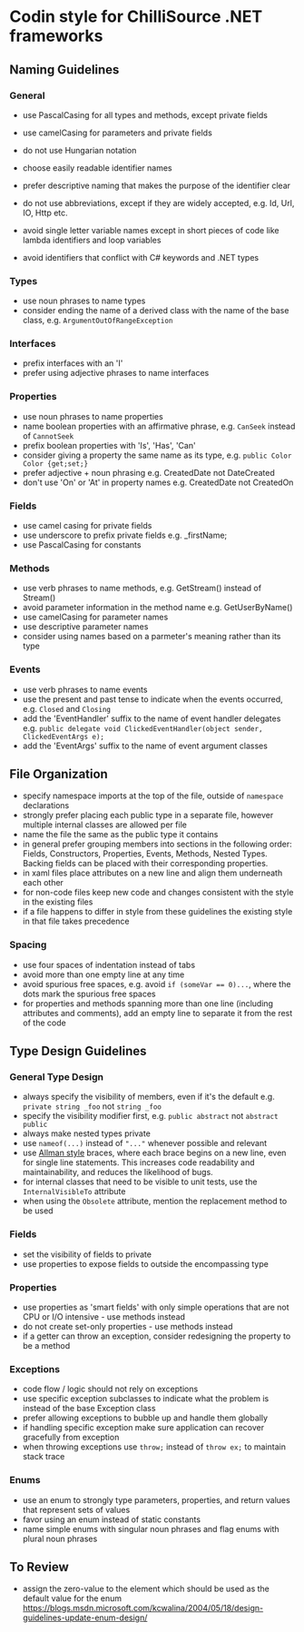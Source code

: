 # Codin style for ChilliSource .NET frameworks #

## Naming Guidelines ##

### General ###

* use PascalCasing for all types and methods, except private fields
* use camelCasing for parameters and private fields

* do not use Hungarian notation
* choose easily readable identifier names
* prefer descriptive naming that makes the purpose of the identifier clear
* do not use abbreviations, except if they are widely accepted, e.g. Id, Url, IO, Http etc.
* avoid single letter variable names except in short pieces of code like lambda identifiers and loop variables
* avoid identifiers that conflict with C# keywords and .NET types

### Types ###

* use noun phrases to name types
* consider ending the name of a derived class with the name of the base class, e.g. `ArgumentOutOfRangeException`

### Interfaces ###

* prefix interfaces with an 'I'
* prefer using adjective phrases to name interfaces

### Properties ###

* use noun phrases to name properties
* name boolean properties with an affirmative phrase, e.g. `CanSeek` instead of `CannotSeek`
* prefix boolean properties with 'Is', 'Has', 'Can'
* consider giving a property the same name as its type, e.g. `public Color Color {get;set;}`
* prefer adjective + noun phrasing e.g. CreatedDate not DateCreated
* don't use 'On' or 'At' in property names e.g. CreatedDate not CreatedOn

### Fields ###

* use camel casing for private fields
* use underscore to prefix private fields e.g. _firstName;
* use PascalCasing for constants

### Methods ###

* use verb phrases to name methods, e.g. GetStream() instead of Stream()
* avoid parameter information in the method name e.g. GetUserByName()
* use camelCasing for parameter names
* use descriptive parameter names
* consider using names based on a parmeter's meaning rather than its type

### Events ###

* use verb phrases to name events
* use the present and past tense to indicate when the events occurred, e.g. `Closed` and `Closing`
* add the 'EventHandler' suffix to the name of event handler delegates e.g. 
`public delegate void ClickedEventHandler(object sender, ClickedEventArgs e);`
* add the 'EventArgs' suffix to the name of event argument classes

## File Organization ##

* specify namespace imports at the top of the file, outside of `namespace` declarations
* strongly prefer placing each public type in a separate file, however multiple internal classes are allowed per file
* name the file the same as the public type it contains
* in general prefer grouping members into sections in the following order: Fields, Constructors, Properties, Events, Methods, Nested Types. Backing fields can be placed with their corresponding properties.
* in xaml files place attributes on a new line and align them underneath each other
* for non-code files keep new code and changes consistent with the style in the existing files
* if a file happens to differ in style from these guidelines the existing style in that file takes precedence

### Spacing ###

* use four spaces of indentation instead of tabs
* avoid more than one empty line at any time
* avoid spurious free spaces, e.g. avoid `if (someVar == 0)...`, where the dots mark the spurious free spaces
* for properties and methods spanning more than one line (including attributes and comments), add an empty line to separate it from the rest of the code

## Type Design Guidelines ##

### General Type Design ###

* always specify the visibility of members, even if it's the default e.g. `private string _foo` not `string _foo` 
* specify the visibility modifier first, e.g. `public abstract` not `abstract public`
* always make nested types private
* use ```nameof(...)``` instead of ```"..."``` whenever possible and relevant
* use [Allman style](http://en.wikipedia.org/wiki/Indent_style#Allman_style) braces, where each brace begins on a new line, even for single line statements. This increases code readability and maintainability, and reduces the likelihood of bugs.
* for internal classes that need to be visible to unit tests, use the `InternalVisibleTo` attribute 
* when using the `Obsolete` attribute, mention the replacement method to be used

### Fields ###

* set the visibility of fields to private
* use properties to expose fields to outside the encompassing type

### Properties ###

* use properties as 'smart fields' with only simple operations that are not CPU or I/O intensive - use methods instead
* do not create set-only properties - use methods instead
* if a getter can throw an exception, consider redesigning the property to be a method

### Exceptions ###

* code flow / logic should not rely on exceptions
* use specific exception subclasses to indicate what the problem is instead of the base Exception class
* prefer allowing exceptions to bubble up and handle them globally
* if handling specific exception make sure application can recover gracefully from exception
* when throwing exceptions use `throw;` instead of `throw ex;` to maintain stack trace

### Enums ###

* use an enum to strongly type parameters, properties, and return values that represent sets of values
* favor using an enum instead of static constants
* name simple enums with singular noun phrases and flag enums with plural noun phrases

## To Review ##

* assign the zero-value to the element which should be used as the default value for the enum
https://blogs.msdn.microsoft.com/kcwalina/2004/05/18/design-guidelines-update-enum-design/
